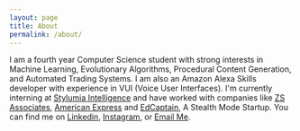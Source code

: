 ```yaml
---
layout: page
title: About
permalink: /about/
---
```

I am a fourth year Computer Science student with strong interests in Machine Learning, Evolutionary Algorithms, Procedural Content Generation, and Automated Trading Systems.
I am also an Amazon Alexa Skills developer with experience in VUI (Voice User Interfaces). 
I'm currently interning at [Stylumia Intelligence](https://www.stylumia.ai/) and have worked with companies like [ZS Associates](https://www.zs.com/), [American Express](https://www.americanexpress.com/in/) and [EdCaptain](https://edcaptain.com/), A Stealth Mode Startup.
You can find me on [Linkedin](https://www.linkedin.com/in/sakshamio/), [Instagram](https://www.instagram.com/sakshamio/), or [Email Me](mailto:gupta.saksham98@gmail.com).